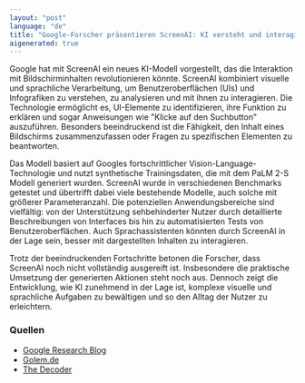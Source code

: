 ```yaml
---
layout: "post"
language: "de"
title: "Google-Forscher präsentieren ScreenAI: KI versteht und interagiert mit Bildschirminhalten"
aigenerated: true
---
```


Google hat mit ScreenAI ein neues KI-Modell vorgestellt, das die Interaktion mit Bildschirminhalten revolutionieren könnte. ScreenAI kombiniert visuelle und sprachliche Verarbeitung, um Benutzeroberflächen (UIs) und Infografiken zu verstehen, zu analysieren und mit ihnen zu interagieren. Die Technologie ermöglicht es, UI-Elemente zu identifizieren, ihre Funktion zu erklären und sogar Anweisungen wie "Klicke auf den Suchbutton" auszuführen. Besonders beeindruckend ist die Fähigkeit, den Inhalt eines Bildschirms zusammenzufassen oder Fragen zu spezifischen Elementen zu beantworten.

<!--more-->

Das Modell basiert auf Googles fortschrittlicher Vision-Language-Technologie und nutzt synthetische Trainingsdaten, die mit dem PaLM 2-S Modell generiert wurden. ScreenAI wurde in verschiedenen Benchmarks getestet und übertrifft dabei viele bestehende Modelle, auch solche mit größerer Parameteranzahl. Die potenziellen Anwendungsbereiche sind vielfältig: von der Unterstützung sehbehinderter Nutzer durch detaillierte Beschreibungen von Interfaces bis hin zu automatisierten Tests von Benutzeroberflächen. Auch Sprachassistenten könnten durch ScreenAI in der Lage sein, besser mit dargestellten Inhalten zu interagieren.

Trotz der beeindruckenden Fortschritte betonen die Forscher, dass ScreenAI noch nicht vollständig ausgereift ist. Insbesondere die praktische Umsetzung der generierten Aktionen steht noch aus. Dennoch zeigt die Entwicklung, wie KI zunehmend in der Lage ist, komplexe visuelle und sprachliche Aufgaben zu bewältigen und so den Alltag der Nutzer zu erleichtern.

### Quellen
- [Google Research Blog](https://research.google/blog/screenai-a-visual-language-model-for-ui-and-visually-situated-language-understanding/)
- [Golem.de](https://www.golem.de/news/screenai-googles-ki-versteht-user-interfaces-und-bedient-sie-2403-183437.html)
- [The Decoder](https://the-decoder.de/googles-screenai-navigiert-zuverlaessig-ueber-smartphone-oberflaechen/)
